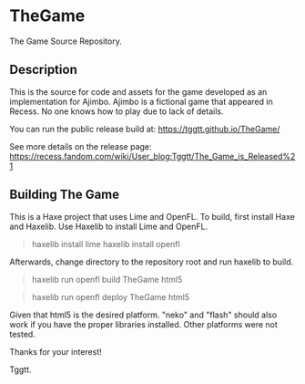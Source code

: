 # TheGame
The Game Source Repository.

## Description

This is the source for code and assets for the game developed as an implementation for Ajimbo.
Ajimbo is a fictional game that appeared in Recess. No one knows how to play due to lack of details.

You can run the public release build at: https://tggtt.github.io/TheGame/

See more details on the release page: https://recess.fandom.com/wiki/User_blog:Tggtt/The_Game_is_Released%21

## Building The Game
This is a Haxe project that uses Lime and OpenFL.
To build, first install Haxe and Haxelib.
Use Haxelib to install Lime and OpenFL.
> haxelib install lime
> haxelib install openfl

Afterwards, change directory to the repository root and run haxelib to build.
> haxelib run openfl build TheGame html5

> haxelib run openfl deploy TheGame html5

Given that html5 is the desired platform. "neko" and "flash" should also work if you have the proper libraries installed. Other platforms were not tested.

Thanks for your interest!

Tggtt.
